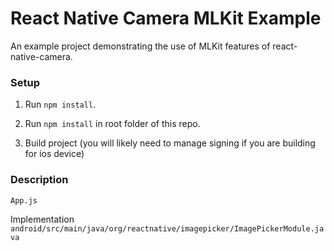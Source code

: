 # React Native Camera MLKit Example

An example project demonstrating the use of MLKit features of react-native-camera.

### Setup

1. Run `npm install`.

1. Run `npm install` in root folder of this repo.

3. Build project (you will likely need to manage signing if you are building for ios device)

### Description

`App.js`


Implementation
`android/src/main/java/org/reactnative/imagepicker/ImagePickerModule.java`